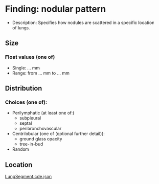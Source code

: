 # Finding: nodular pattern
* Description: Specifies how nodules are scattered in a specific location of lungs.

## Size 
### Float values (one of)
* Single: ... mm
* Range: from ... mm to ... mm

## Distribution
### Choices (one of):
* Perilymphatic (at least one of:)
    * subpleural 
    * septal
    * peribronchovascular
* Centrilobular (one of (optional further detail)): 
    * ground glass opacity
    * tree-in-bud
* Random


## Location
[LungSegment.cde.json](./LungSegment.cde.json)
